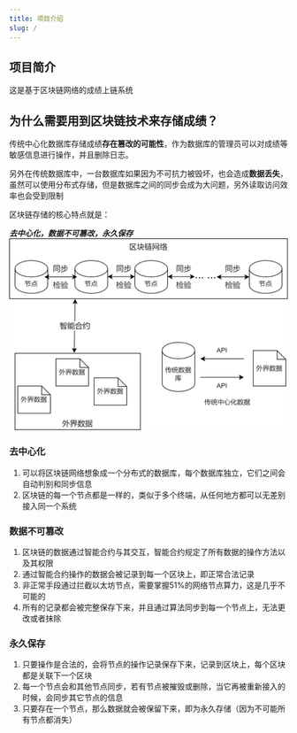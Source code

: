 ```yaml
---
title: 项目介绍
slug: /
---
```

## 项目简介

这是基于区块链网络的成绩上链系统

## 为什么需要用到区块链技术来存储成绩？
传统中心化数据库存储成绩**存在篡改的可能性**，作为数据库的管理员可以对成绩等敏感信息进行操作，并且删除日志。

另外在传统数据库中，一台数据库如果因为不可抗力被毁坏，也会造成**数据丢失**，虽然可以使用分布式存储，但是数据库之间的同步会成为大问题，另外读取访问效率也会受到限制

区块链存储的核心特点就是：

***去中心化，数据不可篡改，永久保存***
![区块链与传统数据库的差异](../static/web3Blockchain.drawio.png)
### 去中心化

1. 可以将区块链网络想象成一个分布式的数据库，每个数据库独立，它们之间会自动判别和同步信息
2. 区块链的每一个节点都是一样的，类似于多个终端，从任何地方都可以无差别接入同一个系统
### 数据不可篡改
1. 区块链的数据通过智能合约与其交互，智能合约规定了所有数据的操作方法以及其权限
2. 通过智能合约操作的数据会被记录到每一个区块上，即正常合法记录
3. 非正常手段通过拦截以太坊节点，需要掌握51%的网络节点算力，这是几乎不可能的
4. 所有的记录都会被完整保存下来，并且通过算法同步到每一个节点上，无法更改或者抹除
### 永久保存
1. 只要操作是合法的，会将节点的操作记录保存下来，记录到区块上，每个区块都是关联下一个区块
2. 每一个节点会和其他节点同步，若有节点被摧毁或删除，当它再被重新接入的时候，会同步其它节点的信息
3. 只要存在一个节点，那么数据就会被保留下来，即为永久存储（因为不可能所有节点都消失）











